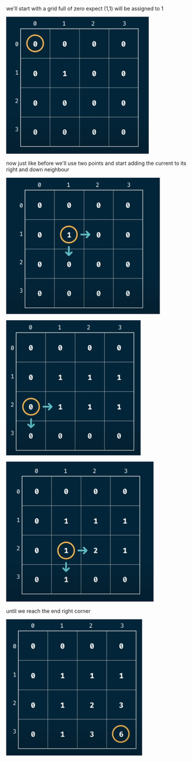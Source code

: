 we'll start with a grid full of zero expect (1,1) will be assigned to 1 

![](/images/image_2025-02-09_171126312.png)

now just like before we'll use two points and start adding the current to its right and down neighbour

![](/images/image_2025-02-09_171246199.png)

![](/images/image_2025-02-09_171333642.png)

![](/images/image_2025-02-09_171415900.png)

until we reach the end right corner

![](/images/image_2025-02-09_171501613.png)
